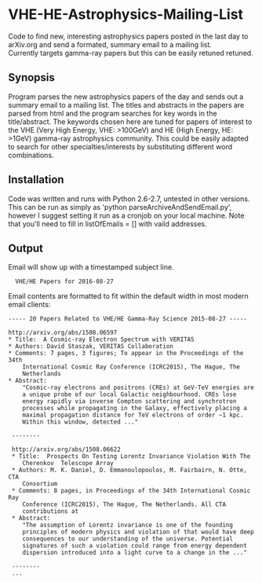 # VHE-HE-Astrophysics-Mailing-List

Code to find new, interesting astrophysics papers posted in the last day to arXiv.org and send a formated, summary email to a mailing list.  
Currently targets gamma-ray papers but this can be easily retuned retuned.

## Synopsis

Program parses the new astrophysics papers of the day and sends out a summary
email to a mailing list. 
The titles and abstracts in the papers are parsed from html and the program
searches for key words in the title/abstract.
The keywords chosen here are tuned for papers of interest to the VHE (Very High Energy, VHE: >100GeV) 
and HE (High Energy, HE: >1GeV) gamma-ray astrophysics community.
This could be easily adapted to search for other specialties/interests by 
substituting different word combinations.


## Installation

Code was written and runs with Python 2.6-2.7, untested in other versions. 
This can be run as simply as 'python parseArchiveAndSendEmail.py', however
I suggest setting it run as a cronjob on your local machine.
Note that you'll need to fill in listOfEmails = [] with vaild addresses.

## Output 

Email will show up with a timestamped subject line.

      VHE/HE Papers for 2016-08-27

Email contents are formatted to fit within the default width in most modern email clients:

    ----- 20 Papers Related to VHE/HE Gamma-Ray Science 2015-08-27 -----

    http://arxiv.org/abs/1508.06597
    * Title:  A Cosmic-ray Electron Spectrum with VERITAS
    * Authors: David Staszak, VERITAS Collaboration
    * Comments: 7 pages, 3 figures; To appear in the Proceedings of the 34th
        International Cosmic Ray Conference (ICRC2015), The Hague, The
        Netherlands
    * Abstract:
        "Cosmic-ray electrons and positrons (CREs) at GeV-TeV energies are
        a unique probe of our local Galactic neighbourhood. CREs lose
        energy rapidly via inverse Compton scattering and synchrotron
        processes while propagating in the Galaxy, effectively placing a
        maximal propagation distance for TeV electrons of order ~1 kpc.
        Within this window, detected ..."

     --------

     http://arxiv.org/abs/1508.06622
     * Title:  Prospects On Testing Lorentz Invariance Violation With The
        Cherenkov  Telescope Array
     * Authors: M. K. Daniel, D. Emmanoulopoulos, M. Fairbairn, N. Otte, CTA
        Consortium
     * Comments: 8 pages, in Proceedings of the 34th International Cosmic Ray
        Conference (ICRC2015), The Hague, The Netherlands. All CTA
        contributions at
     * Abstract:
        "The assumption of Lorentz invariance is one of the founding
        principles of modern physics and violation of that would have deep
        consequences to our understanding of the universe. Potential
        signatures of such a violation could range from energy dependent
        dispersion introduced into a light curve to a change in the ..."

     --------
     ...